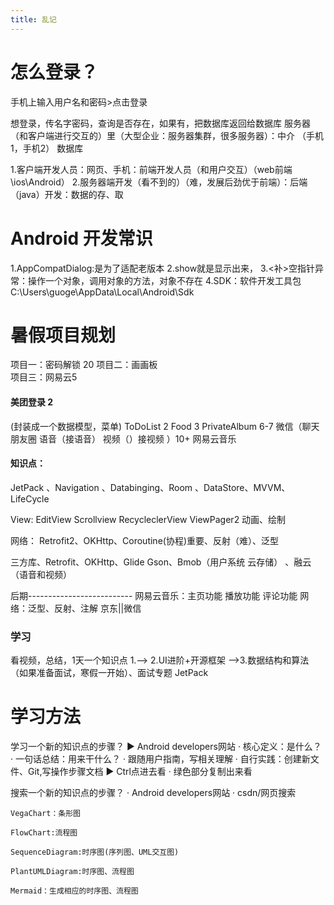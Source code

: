 ```yaml
---
title: 乱记
---
```

# 怎么登录？
手机上输入用户名和密码>点击登录
 
想登录，传名字密码，查询是否存在，如果有，把数据库返回给数据库
服务器（和客户端进行交互的）里（大型企业：服务器集群，很多服务器）：中介
（手机1，手机2）
数据库
 
1.客户端开发人员：网页、手机：前端开发人员（和用户交互）（web前端\ios\Android）
2.服务器端开发（看不到的）（难，发展后劲优于前端）：后端（java）开发：数据的存、取

# Android 开发常识
1.AppCompatDialog:是为了适配老版本
2.show就是显示出来，
3.<补>空指针异常：操作一个对象，调用对象的方法，对象不存在
4.SDK：软件开发工具包
C:\Users\guoge\AppData\Local\Android\Sdk

# 暑假项目规划
项目一：密码解锁 20
项目二：画画板   
项目三：网易云5

#### 美团登录  2
(封装成一个数据模型，菜单)
ToDoList  2
Food      3
PrivateAlbum   6-7
微信（聊天 朋友圈 语音（接语音） 视频（）接视频 ）10+
网易云音乐

#### 知识点：
JetPack 、Navigation 、Databinging、Room 、DataStore、MVVM、 LifeCycle

View:
EditView
Scrollview
RecycleclerView
ViewPager2
动画、绘制

网络：
Retrofit2、OKHttp、Coroutine(协程)重要、反射（难）、泛型

三方库、Retrofit、OKHttp、Glide
Gson、Bmob（用户系统 云存储）
、融云（语音和视频）

后期--------------------------
网易云音乐：主页功能 播放功能 评论功能
网络：泛型、反射、注解
京东||微信

### 学习
看视频，总结，1天一个知识点
1.-->
2.UI进阶+开源框架
-->3.数据结构和算法（如果准备面试，寒假一开始）、面试专题
JetPack

# 学习方法
学习一个新的知识点的步骤？
	► Android developers网站
	· 核心定义：是什么？
	· 一句话总结：用来干什么？
	· 跟随用户指南，写相关理解
	· 自行实践：创建新文件、Git,写操作步骤文档
	► Ctrl点进去看
	· 绿色部分复制出来看

搜索一个新的知识点的步骤？
	· Android developers网站
	· csdn/网页搜索
	
	
	VegaChart：条形图
	
	FlowChart:流程图
	
	SequenceDiagram:时序图(序列图、UML交互图)
	
	PlantUMLDiagram:时序图、流程图
	
	Mermaid：生成相应的时序图、流程图
	
	













